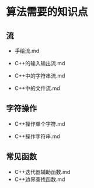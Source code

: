 # 算法需要的知识点

## 流

+ 手绘流.md

+ C++的输入输出流.md

+ C++中的字符串流.md

+ C++中的文件流.md

## 字符操作

+ C++操作单个字符.md

+ C++操作字符串.md

## 常见函数

+ C++迭代器辅助函数.md
+ C++边界查找函数.md
